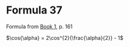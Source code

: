 # Formula 37

Formula from [Book 1](../../Buch1.md), p. 161

$\cos{\alpha} = 2\cos^{2}{\frac{\alpha}{2}} - 1$
